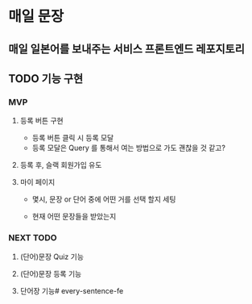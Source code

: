 # 매일 문장

## 매일 일본어를 보내주는 서비스 프론트엔드 레포지토리

## TODO 기능 구현

### MVP

1. 등록 버튼 구현
    - 등록 버튼 클릭 시 등록 모달 
    - 등록 모달은 Query 를 통해서 여는 방법으로 가도 괜찮을 것 같고?

2. 등록 후, 슬랙 회원가입 유도

3. 마이 페이지
    - 몇시, 문장 or 단어 중에 어떤 거를 선택 할지 세팅

    - 현재 어떤 문장들을 받았는지

### NEXT TODO

1. (단어)문장 Quiz 기능

2. (단어)문장 등록 기능

3. 단어장 기능# every-sentence-fe
